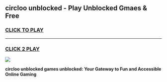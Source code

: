 
## circloo unblocked - Play Unblocked Gmaes & Free
<h3>
<a href="https://news.freeplayer.one?title=circloo_unblocked&ref=16F">CLICK TO PLAY</a></h3>
<hr>

<h3>
<a href="https://news.freeplayer.one?title=circloo_unblocked&ref=16F">CLICK 2 PLAY</a>
  
</h3>

<a href="https://news.freeplayer.one?title=circloo_unblocked&ref=16F/"><img src="https://clearcache.store/games.png"></a>


**circloo unblocked games unblocked: Your Gateway to Fun and Accessible Online Gaming**
